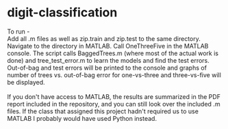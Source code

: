 # digit-classification
To run -  
Add all .m files as well as zip.train and zip.test to the same directory. Navigate to the directory in MATLAB. Call OneThreeFive in the MATLAB console. The script calls BaggedTrees.m (where most of the actual work is done) and tree_test_error.m to learn the models and find the test errors. Out-of-bag and test errors will be printed to the console and graphs of number of trees vs. out-of-bag error for one-vs-three and three-vs-five will be displayed.<br><br>
If you don't have access to MATLAB, the results are summarized in the PDF report included in the repository, and you can still look over the included .m files. If the class that assigned this project hadn't required us to use MATLAB I probably would have used Python instead. 
